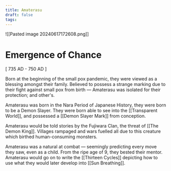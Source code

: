 ```yaml
---
title: Amaterasu
draft: false
tags:
---
```

![[Pasted image 20240617172608.png]]
# Emergence of Chance
[ 735 AD - 750 AD ]

Born at the beginning of the small pox pandemic, they were viewed as a blessing amongst their family. Believed to possess a strange marking due to their fight against small pox from birth — Amaterasu was isolated for their protection; and other's.

Amaterasu was born in the Nara Period of Japanese History, they were born to be a Demon Slayer. They were born able to see into the [[Transparent World]], and possessed a [[Demon Slayer Mark]] from conception.

Amaterasu would be told stories by the Fujiwara Clan, the threat of [[The Demon King]]. Villages rampaged and wars fuelled all due to this creature which birthed human-consuming monsters.

Amaterasu was a natural at combat — seemingly predicting every move they saw, even as a child. From the ripe age of 9, they bested their mentor. Amaterasu would go on to write the [[Thirteen Cycles]] depicting how to use what they would later develop into [[Sun Breathing]]. 
